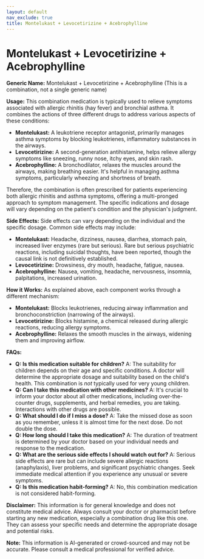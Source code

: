 ```yaml
---
layout: default
nav_exclude: true
title: Montelukast + Levocetirizine + Acebrophylline
---
```


# Montelukast + Levocetirizine + Acebrophylline

**Generic Name:** Montelukast + Levocetirizine + Acebrophylline (This is a combination, not a single generic name)

**Usage:** This combination medication is typically used to relieve symptoms associated with allergic rhinitis (hay fever) and bronchial asthma.  It combines the actions of three different drugs to address various aspects of these conditions:

* **Montelukast:**  A leukotriene receptor antagonist, primarily manages asthma symptoms by blocking leukotrienes, inflammatory substances in the airways.
* **Levocetirizine:** A second-generation antihistamine, helps relieve allergy symptoms like sneezing, runny nose, itchy eyes, and skin rash.
* **Acebrophylline:** A bronchodilator, relaxes the muscles around the airways, making breathing easier. It's helpful in managing asthma symptoms, particularly wheezing and shortness of breath.

Therefore, the combination is often prescribed for patients experiencing both allergic rhinitis and asthma symptoms, offering a multi-pronged approach to symptom management.  The specific indications and dosage will vary depending on the patient's condition and the physician's judgment.

**Side Effects:** Side effects can vary depending on the individual and the specific dosage.  Common side effects may include:

* **Montelukast:** Headache, dizziness, nausea, diarrhea, stomach pain, increased liver enzymes (rare but serious).  Rare but serious psychiatric reactions, including suicidal thoughts, have been reported, though the causal link is not definitively established.
* **Levocetirizine:** Drowsiness, dry mouth, headache, fatigue, nausea.
* **Acebrophylline:**  Nausea, vomiting, headache, nervousness, insomnia, palpitations, increased urination.


**How it Works:**  As explained above, each component works through a different mechanism:

* **Montelukast:** Blocks leukotrienes, reducing airway inflammation and bronchoconstriction (narrowing of the airways).
* **Levocetirizine:** Blocks histamine, a chemical released during allergic reactions, reducing allergy symptoms.
* **Acebrophylline:** Relaxes the smooth muscles in the airways, widening them and improving airflow.


**FAQs:**

* **Q: Is this medication suitable for children?** A:  The suitability for children depends on their age and specific conditions.  A doctor will determine the appropriate dosage and suitability based on the child's health.  This combination is *not* typically used for very young children.
* **Q: Can I take this medication with other medicines?** A:  It's crucial to inform your doctor about all other medications, including over-the-counter drugs, supplements, and herbal remedies, you are taking.  Interactions with other drugs are possible.
* **Q: What should I do if I miss a dose?** A:  Take the missed dose as soon as you remember, unless it is almost time for the next dose.  Do not double the dose.
* **Q: How long should I take this medication?** A:  The duration of treatment is determined by your doctor based on your individual needs and response to the medication.
* **Q: What are the serious side effects I should watch out for?** A:  Serious side effects are rare but can include severe allergic reactions (anaphylaxis), liver problems, and significant psychiatric changes. Seek immediate medical attention if you experience any unusual or severe symptoms.
* **Q: Is this medication habit-forming?** A: No, this combination medication is not considered habit-forming.


**Disclaimer:** This information is for general knowledge and does not constitute medical advice. Always consult your doctor or pharmacist before starting any new medication, especially a combination drug like this one.  They can assess your specific needs and determine the appropriate dosage and potential risks.


**Note:** This information is AI-generated or crowd-sourced and may not be accurate. Please consult a medical professional for verified advice.